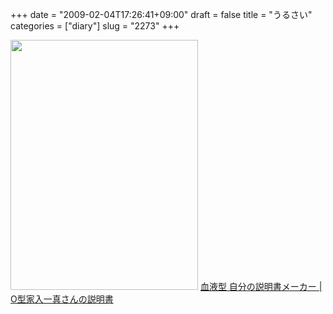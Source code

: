+++
date = "2009-02-04T17:26:41+09:00"
draft = false
title = "うるさい"
categories = ["diary"]
slug = "2273"
+++

<img src="http://ieiriblog.img.jugem.jp/20090204_528055.jpg" width="300" height="400" alt="" class="pict" />
<a href="http://setumeisho.com/main.cgi?b=o&n=%89%C6%93%FC%88%EA%90%5E">血液型 自分の説明書メーカー | O型家入一真さんの説明書</a>
